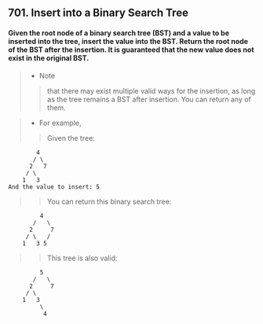 ## 701. Insert into a Binary Search Tree
#### Given the root node of a binary search tree (BST) and a value to be inserted into the tree, insert the value into the BST. Return the root node of the BST after the insertion. It is guaranteed that the new value does not exist in the original BST.

>* Note
>> that there may exist multiple valid ways for the insertion, as long as the tree remains a BST after insertion. You can return any of them.

>* For example, 
>> Given the tree:
```
        4
       / \
      2   7
     / \
    1   3
And the value to insert: 5
```
>> You can return this binary search tree:
```
         4
       /   \
      2     7
     / \   /
    1   3 5
```
>> This tree is also valid:
```
         5
       /   \
      2     7
     / \   
    1   3
         \
          4
```